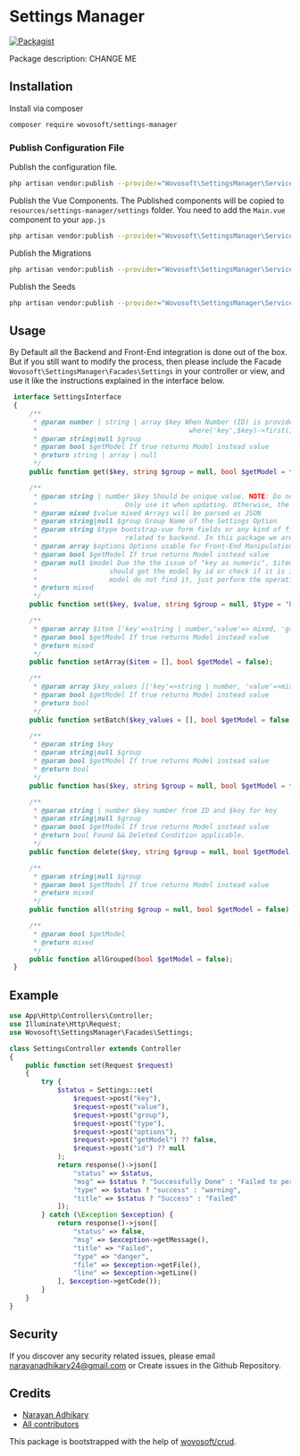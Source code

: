 # Settings Manager



[![Packagist](https://img.shields.io/packagist/v/wovosoft/settings-manager.svg)](https://packagist.org/packages/wovosoft/settings-manager)

Package description: CHANGE ME

## Installation

Install via composer
```bash
composer require wovosoft/settings-manager
```

### Publish Configuration File

Publish the configuration file.

```bash
php artisan vendor:publish --provider="Wovosoft\SettingsManager\ServiceProvider" --tag="config"
```

Publish the Vue Components. The Published components will be copied to `resources/settings-manager/settings` folder. You need to add the `Main.vue` component to your `app.js`

```bash
php artisan vendor:publish --provider="Wovosoft\SettingsManager\ServiceProvider" --tag="resources"
```

Publish the Migrations

```bash
php artisan vendor:publish --provider="Wovosoft\SettingsManager\ServiceProvider" --tag="migrations"
```

Publish the Seeds

```bash
php artisan vendor:publish --provider="Wovosoft\SettingsManager\ServiceProvider" --tag="seeds"
```


## Usage

By Default all the Backend and Front-End integration is done out of the box. But if you still want to modify
the process, then please include the  Facade `Wovosoft\SettingsManager\Facades\Settings` in your
controller or view, and use it like the instructions explained in the interface below.

```php
 interface SettingsInterface
 {
     /**
      * @param number | string | array $key When Number (ID) is provided Query is operated by find() method, else by
      *                                      where('key',$key)->first(); for array returns key=>value paired aray
      * @param string|null $group
      * @param bool $getModel If true returns Model instead value
      * @return string | array | null
      */
     public function get($key, string $group = null, bool $getModel = false);

     /**
      * @param string | number $key Should be unique value. NOTE: Do not use number for creating new Settings.
      *                      Only use it when updating. Otherwise, the numeric value will be used as key's value
      * @param mixed $value mixed Arrays will be parsed as JSON
      * @param string|null $group Group Name of the Settings Option
      * @param string $type bootstrap-vue form fields or any kind of fields you want for front-end. This doesn't
      *                      related to backend. In this package we are aiming bootstrap-vue framework for front-end.
      * @param array $options Options usable for Front-End Manipulation. Like Enum DataType
      * @param bool $getModel If true returns Model instead value
      * @param null $model Due the the issue of "key as numeric", $item Model parameter is added. The function
      *                  should get the model by id or check if it is instance of the Settings.php Model. If it is already a
      *                  model do not find it, just perform the operation
      * @return mixed
      */
     public function set($key, $value, string $group = null, $type = "b-form-input", $options = [], bool $getModel = false, $model = null);

     /**
      * @param array $item ['key'=>string | number,'value'=> mixed, 'group'=>string, type'=>string, 'options'=>string | array]
      * @param bool $getModel If true returns Model instead value
      * @return mixed
      */
     public function setArray($item = [], bool $getModel = false);

     /**
      * @param array $key_values [['key'=>string | number, 'value'=>mixed, 'group'=>string, type'=>string, 'options'=>string | array]]
      * @param bool $getModel If true returns Model instead value
      * @return bool
      */
     public function setBatch($key_values = [], bool $getModel = false);

     /**
      * @param string $key
      * @param string|null $group
      * @param bool $getModel If true returns Model instead value
      * @return bool
      */
     public function has($key, string $group = null, bool $getModel = false);

     /**
      * @param string | number $key number from ID and $key for key
      * @param string|null $group
      * @param bool $getModel If true returns Model instead value
      * @return bool Found && Deleted Condition applicable.
      */
     public function delete($key, string $group = null, bool $getModel = false);

     /**
      * @param string|null $group
      * @param bool $getModel If true returns Model instead value
      * @return mixed
      */
     public function all(string $group = null, bool $getModel = false);

     /**
      * @param bool $getModel
      * @return mixed
      */
     public function allGrouped(bool $getModel = false);
 }

```

## Example

```php
use App\Http\Controllers\Controller;
use Illuminate\Http\Request;
use Wovosoft\SettingsManager\Facades\Settings;

class SettingsController extends Controller
{
    public function set(Request $request)
    {
        try {
            $status = Settings::set(
                $request->post("key"),
                $request->post("value"),
                $request->post("group"),
                $request->post("type"),
                $request->post("options"),
                $request->post("getModel") ?? false,
                $request->post("id") ?? null
            );
            return response()->json([
                "status" => $status,
                "msg" => $status ? "Successfully Done" : "Failed to perform the operation",
                "type" => $status ? "success" : "warning",
                "title" => $status ? "Success" : "Failed"
            ]);
        } catch (\Exception $exception) {
            return response()->json([
                "status" => false,
                "msg" => $exception->getMessage(),
                "title" => "Failed",
                "type" => "danger",
                "file" => $exception->getFile(),
                "line" => $exception->getLine()
            ], $exception->getCode());
        }
    }
}
```

## Security

If you discover any security related issues, please email narayanadhikary24@gmail.com
or Create issues in the Github Repository.

## Credits

- [Narayan Adhikary](https://github.com/wovosoft/settings-manager)
- [All contributors](https://github.com/wovosoft/settings-manager/graphs/contributors)

This package is bootstrapped with the help of
[wovosoft/crud](https://github.com/wovosoft/crud).
